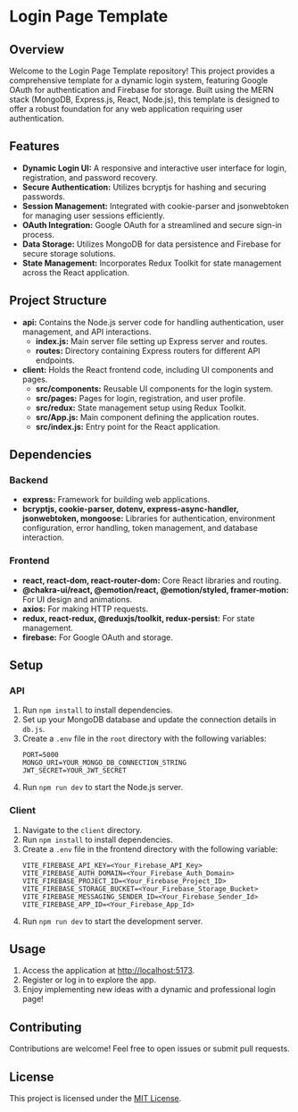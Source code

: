 # Login Page Template

## Overview
Welcome to the Login Page Template repository! This project provides a comprehensive template for a dynamic login system, featuring Google OAuth for authentication and Firebase for storage. 
Built using the MERN stack (MongoDB, Express.js, React, Node.js), this template is designed to offer a robust foundation for any web application requiring user authentication.

## Features
- **Dynamic Login UI:** A responsive and interactive user interface for login, registration, and password recovery.
- **Secure Authentication:** Utilizes bcryptjs for hashing and securing passwords.
- **Session Management:** Integrated with cookie-parser and jsonwebtoken for managing user sessions efficiently.
- **OAuth Integration:** Google OAuth for a streamlined and secure sign-in process.
- **Data Storage:** Utilizes MongoDB for data persistence and Firebase for secure storage solutions.
- **State Management:** Incorporates Redux Toolkit for state management across the React application.

## Project Structure
- **api:** Contains the Node.js server code for handling authentication, user management, and API interactions.
  - **index.js:** Main server file setting up Express server and routes.
  - **routes:** Directory containing Express routers for different API endpoints.
- **client:** Holds the React frontend code, including UI components and pages.
  - **src/components:** Reusable UI components for the login system.
  - **src/pages:** Pages for login, registration, and user profile.
  - **src/redux:** State management setup using Redux Toolkit.
  - **src/App.js:** Main component defining the application routes.
  - **src/index.js:** Entry point for the React application.

## Dependencies

### Backend
- **express:** Framework for building web applications.
- **bcryptjs, cookie-parser, dotenv, express-async-handler, jsonwebtoken, mongoose:** Libraries for authentication, environment configuration, error handling, token management, and database interaction.

### Frontend
- **react, react-dom, react-router-dom:** Core React libraries and routing.
- **@chakra-ui/react, @emotion/react, @emotion/styled, framer-motion:** For UI design and animations.
- **axios:** For making HTTP requests.
- **redux, react-redux, @reduxjs/toolkit, redux-persist:** For state management.
- **firebase:** For Google OAuth and storage.

## Setup

### API
1. Run `npm install` to install dependencies.
2. Set up your MongoDB database and update the connection details in `db.js`.
3. Create a `.env` file in the `root` directory with the following variables:
   ```env
   PORT=5000
   MONGO_URI=YOUR_MONGO_DB_CONNECTION_STRING
   JWT_SECRET=YOUR_JWT_SECRET
4. Run `npm run dev` to start the Node.js server.

### Client
1. Navigate to the `client` directory.
2. Run `npm install` to install dependencies.
3. Create a `.env` file in the frontend directory with the following variable:
    ```env
    VITE_FIREBASE_API_KEY=<Your_Firebase_API_Key>
    VITE_FIREBASE_AUTH_DOMAIN=<Your_Firebase_Auth_Domain>
    VITE_FIREBASE_PROJECT_ID=<Your_Firebase_Project_ID>
    VITE_FIREBASE_STORAGE_BUCKET=<Your_Firebase_Storage_Bucket>
    VITE_FIREBASE_MESSAGING_SENDER_ID=<Your_Firebase_Sender_Id>
    VITE_FIREBASE_APP_ID=<Your_Firebase_App_Id>
4. Run `npm run dev` to start the development server.

## Usage
1. Access the application at [http://localhost:5173](http://localhost:5173).
2. Register or log in to explore the app.
3. Enjoy implementing new ideas with a dynamic and professional login page!

## Contributing
Contributions are welcome! Feel free to open issues or submit pull requests.

## License
This project is licensed under the [MIT License](LICENSE).
